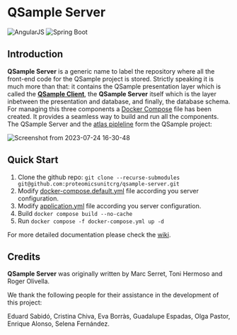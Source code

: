 # QSample Server

![AngularJS](https://img.shields.io/badge/AngularJS-E23237?style=for-the-badge&logo=angularjs&logoColor=white)
![Spring Boot](https://img.shields.io/badge/Spring_Boot-F2F4F9?style=for-the-badge&logo=spring-boot)

## Introduction

**QSample Server** is a generic name to label the repository where all the front-end code for the QSample project is stored. Strictly speaking it is much more than that: it contains the QSample presentation layer which is called the **[QSample Client](https://github.com/proteomicsunitcrg/qsample-client)**, the **QSample Server** itself which is the layer inbetween the presentation and database, and finally, the database schema. For managing this three components a [Docker Compose](https://github.com/proteomicsunitcrg/qsample-server/blob/master/docker-compose.default.yml) file has been created. It provides a seamless way to build and run all the components. The QSample Server and the [atlas pipleline](https://github.com/proteomicsunitcrg/atlas) form the QSample project:  

![Screenshot from 2023-07-24 16-30-48](https://github.com/proteomicsunitcrg/qsample-server/assets/1679820/5e13185c-72b4-4f8e-9fda-93738a64c9ba)

## Quick Start

1. Clone the github repo: `git clone --recurse-submodules git@github.com:proteomicsunitcrg/qsample-server.git`
2. Modify [docker-compose.default.yml](https://github.com/proteomicsunitcrg/qsample-server/blob/master/docker-compose.default.yml) file according you server configuration.
3. Modify [application.yml](https://github.com/proteomicsunitcrg/qsample-server/blob/master/src/main/resources/application.yml) file according you server configuration.
4. Build `docker compose build --no-cache`
5. Run `docker compose -f docker-compose.yml up -d`

For more detailed documentation please check the [wiki](https://github.com/proteomicsunitcrg/qsample-server/wiki/Point-5:-Server-installation). 
   
## Credits

**QSample Server** was originally written by Marc Serret, Toni Hermoso and Roger Olivella.

We thank the following people for their assistance in the development of this project:

Eduard Sabidó, Cristina Chiva, Eva Borràs, Guadalupe Espadas, Olga Pastor, Enrique Alonso, Selena Fernández.
